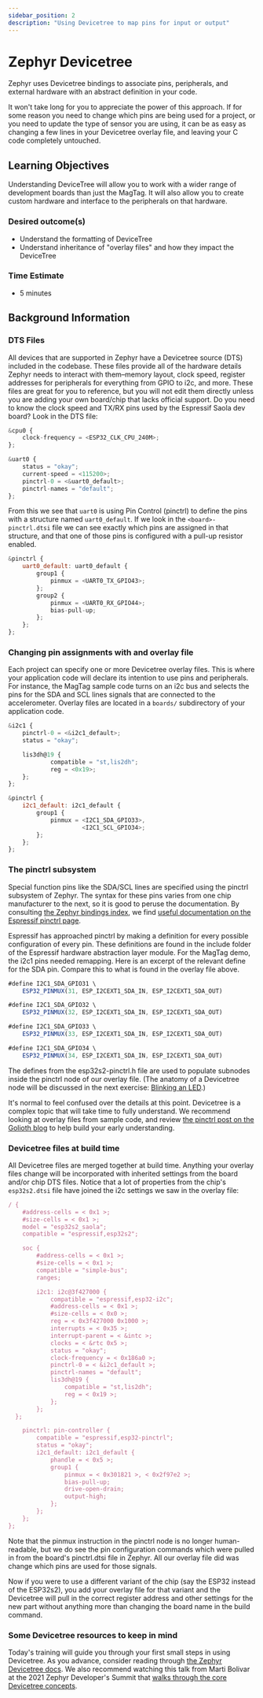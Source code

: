 ```yaml
---
sidebar_position: 2
description: "Using Devicetree to map pins for input or output"
---
```


# Zephyr Devicetree

Zephyr uses Devicetree bindings to associate pins, peripherals, and external
hardware with an abstract definition in your code.

It won't take long for you to appreciate the power of this approach. If for some reason you need to change which pins are being used for a project, or you need to update the type of sensor you are using, it can be as easy as changing a few lines in your Devicetree overlay file, and leaving your C code completely untouched.

## Learning Objectives
Understanding DeviceTree will allow you to work with a wider range of development boards than just the MagTag. It will also allow you to create custom hardware and interface to the peripherals on that hardware. 

### Desired outcome(s)
* Understand the formatting of DeviceTree
* Understand inheritance of "overlay files" and how they impact the DeviceTree

### Time Estimate

* 5 minutes


## Background Information
### DTS Files

All devices that are supported in Zephyr have a Devicetree source (DTS) included
in the codebase. These files provide all of the hardware details Zephyr needs to
interact with them&ndash;memory layout, clock speed, register addresses for
peripherals for everything from GPIO to i2c, and more. These files are great for
you to reference, but you will not edit them directly unless you are adding your
own board/chip that lacks official support. Do you need to know the clock speed
and TX/RX pins used by the Espressif Saola dev board? Look in the DTS file:

```js title="excerpt from: ~/magtag-training/deps/zephyr/boards/xtensa/esp32s2_saola/esp32s2_saola.dts"
&cpu0 {
	clock-frequency = <ESP32_CLK_CPU_240M>;
};

&uart0 {
	status = "okay";
	current-speed = <115200>;
	pinctrl-0 = <&uart0_default>;
	pinctrl-names = "default";
};
```

From this we see that `uart0` is using Pin Control (pinctrl) to define the pins with a
structure named `uart0_default`. If we look in the `<board>-pinctrl.dtsi` file
we can see exactly which pins are assigned in that structure, and that one of
those pins is configured with a pull-up resistor enabled.

```js title="excerpt from ~/magtag-training/deps/zephyr/boards/xtensa/esp32s2_saola/esp32s2_saola-pinctrl.dtsi"
&pinctrl {
	uart0_default: uart0_default {
		group1 {
			pinmux = <UART0_TX_GPIO43>;
		};
		group2 {
			pinmux = <UART0_RX_GPIO44>;
			bias-pull-up;
		};
	};
};
```

### Changing pin assignments with and overlay file

Each project can specify one or more Devicetree overlay files. This is where
your application code will declare its intention to use pins and peripherals.
For instance, the MagTag sample code turns on an i2c bus and selects the pins
for the SDA and SCL lines signals that are connected to the accelerometer.
Overlay files are located in a `boards/` subdirectory of your application code.

```js title="MagTag accelerometer excerpt from: ~/magtag-training/app/boards/esp32s2_saola.overlay"
&i2c1 {
	pinctrl-0 = <&i2c1_default>;
	status = "okay";

	lis3dh@19 {
			compatible = "st,lis2dh";
			reg = <0x19>;
	};
};

&pinctrl {
	i2c1_default: i2c1_default {
		group1 {
			pinmux = <I2C1_SDA_GPIO33>,
					 <I2C1_SCL_GPIO34>;
		};
	};
};
```

### The pinctrl subsystem

Special function pins like the SDA/SCL lines are specified using the pinctrl
subsystem of Zephyr. The syntax for these pins varies from one chip manufacturer
to the next, so it is good to peruse the documentation. By consulting [the
Zephyr bindings
index](https://docs.zephyrproject.org/latest/build/dts/api/bindings.html), we
find [useful documentation on the Espressif pinctrl
page](https://docs.zephyrproject.org/latest/build/dts/api/bindings/pinctrl/espressif%2Cesp32-pinctrl.html
).

Espressif has approached pinctrl by making a definition for every possible
configuration of every pin. These definitions are found in the include folder of
the Espressif hardware abstraction layer module. For the MagTag demo, the i2c1
pins needed remapping. Here is an excerpt of the relevant define for the SDA
pin. Compare this to what is found in the overlay file above.

```js title="Espressif esp32s2 pinctrl definitions: ~/magtag-training/deps/modules/hal/espressif/include/dt-bindings/pinctrl/esp32s2-pinctrl.h"
#define I2C1_SDA_GPIO31 \
	ESP32_PINMUX(31, ESP_I2CEXT1_SDA_IN, ESP_I2CEXT1_SDA_OUT)

#define I2C1_SDA_GPIO32 \
	ESP32_PINMUX(32, ESP_I2CEXT1_SDA_IN, ESP_I2CEXT1_SDA_OUT)

#define I2C1_SDA_GPIO33 \
	ESP32_PINMUX(33, ESP_I2CEXT1_SDA_IN, ESP_I2CEXT1_SDA_OUT)

#define I2C1_SDA_GPIO34 \
	ESP32_PINMUX(34, ESP_I2CEXT1_SDA_IN, ESP_I2CEXT1_SDA_OUT)

```

The defines from the esp32s2-pinctrl.h file are used to populate subnodes inside
the pinctrl node of our overlay file. (The anatomy of a Devicetree node will be
discussed in the next exercise: [Blinking an LED](./mapping-gpio.md).)


It's normal to feel confused over the details at this point. Devicetree is a
complex topic that will take time to fully understand. We recommend looking at
overlay files from sample code, and review [the pinctrl post on the Golioth
blog](https://blog.golioth.io/how-to-use-zephyr-pin-control-pinctrl-for-pin-multiplexing-and-configuration/)
to help build your early understanding.

### Devicetree files at build time

All Devicetree files are merged together at build time. Anything your overlay
files change will be incorporated with inherited settings from the board and/or
chip DTS files. Notice that a lot of properties from the chip's `esp32s2.dtsi`
file have joined the i2c settings we saw in the overlay file:

```js title="Excerpts from ~/Desktop/magtag-training/app/build/zephyr/zepyr.dts whosing i2c1 pins and configuration"
/ {
	#address-cells = < 0x1 >;
	#size-cells = < 0x1 >;
	model = "esp32s2_saola";
	compatible = "espressif,esp32s2";

	soc {
		#address-cells = < 0x1 >;
		#size-cells = < 0x1 >;
		compatible = "simple-bus";
		ranges;

		i2c1: i2c@3f427000 {
			compatible = "espressif,esp32-i2c";
			#address-cells = < 0x1 >;
			#size-cells = < 0x0 >;
			reg = < 0x3f427000 0x1000 >;
			interrupts = < 0x35 >;
			interrupt-parent = < &intc >;
			clocks = < &rtc 0x5 >;
			status = "okay";
			clock-frequency = < 0x186a0 >;
			pinctrl-0 = < &i2c1_default >;
			pinctrl-names = "default";
			lis3dh@19 {
				compatible = "st,lis2dh";
				reg = < 0x19 >;
			};
		};
  };

	pinctrl: pin-controller {
		compatible = "espressif,esp32-pinctrl";
		status = "okay";
		i2c1_default: i2c1_default {
			phandle = < 0x5 >;
			group1 {
				pinmux = < 0x301821 >, < 0x2f97e2 >;
				bias-pull-up;
				drive-open-drain;
				output-high;
			};
		};
	};
};
```

Note that the pinmux instruction in the pinctrl node is no longer
human-readable, but we do see the pin configuration commands which were pulled
in from the board's pinctrl.dtsi file in Zephyr. All our overlay file did was
change which pins are used for those signals.

Now if you were to use a different variant of the chip (say the ESP32 instead of
the ESP32s2), you add your overlay file for that variant and the Devicetree will
pull in the correct register address and other settings for the new part without
anything more than changing the board name in the build command.

### Some Devicetree resources to keep in mind

Today's training will guide you through your first small steps in using
Devicetree. As you advance, consider reading through [the Zephyr Devicetree
docs](https://docs.zephyrproject.org/latest/build/dts/intro.html). We also
recommend watching this talk from Marti Bolivar at the 2021 Zephyr Developer's
Summit that [walks through the core Devicetree
concepts](https://www.youtube.com/watch?v=sWaxQyIgEBY).
